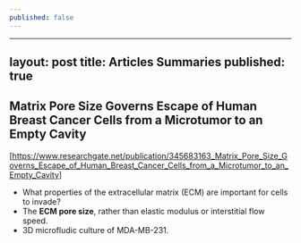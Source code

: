 ```yaml
---
published: false
---
```

---
layout: post
title: Articles Summaries
published: true
---
## Matrix Pore Size Governs Escape of Human Breast Cancer Cells from a Microtumor to an Empty Cavity

[https://www.researchgate.net/publication/345683163_Matrix_Pore_Size_Governs_Escape_of_Human_Breast_Cancer_Cells_from_a_Microtumor_to_an_Empty_Cavity]

- What properties of the extracellular matrix (ECM) are important for cells to invade?
- The **ECM pore size**, rather than elastic modulus or interstitial flow speed.
- 3D microfludic culture of MDA-MB-231.
